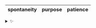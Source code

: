 | spontaneity | purpose | patience |
| :---------: | :-----: | :------: |

<details>
  <summary>✨</summary>
  These words are chosen at random each day. New words will appear here tomorrow morning.
</details>